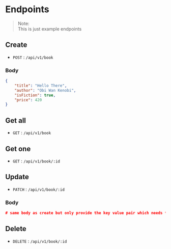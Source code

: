 # Endpoints

>Note:\
>This is just example endpoints

## Create

- `POST` : `/api/v1/book`

### Body

```json
{
    "title": "Hello There",
    "author": "Obi Wan Kenobi",
    "isFiction": true,
    "price": 420
}
```

## Get all

- `GET` : `/api/v1/book`

## Get one

- `GET` : `/api/v1/book/:id`

## Update

- `PATCH` : `/api/v1/book/:id`

### Body

```json
# same body as create but only provide the key value pair which needs to be updated
```

## Delete

- `DELETE` : `/api/v1/book/:id`
